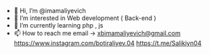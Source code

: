 - 👋 Hi, I’m @imamaliyevich
- 👀 I’m interested in Web development ( Back-end )
- 🌱 I’m currently learning php , js
- 📫 How to reach me email -> xbimamaliyevich@gmail.com
https://www.instagram.com/botiraliyev.04 https://t.me/Salikiyn04
<!---
imamaliyevich/imamaliyevich is a ✨ special ✨ repository because its `README.md` (this file) appears on your GitHub profile.
You can click the Preview link to take a look at your changes.
--->
